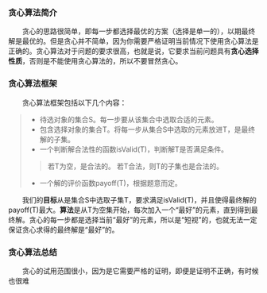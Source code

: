 ###  贪心算法简介
&emsp;&emsp;贪心的思路很简单，即每一步都选择最优的方案（选择是单一的），以期最终解是最优的。但是贪心并不简单，因为你需要严格证明当前情况下使用贪心算法是正确的。贪心算法对于问题的要求很高，也就是说，它要求当前问题具有**贪心选择性质**，否则是不能使用贪心算法的，所以不要冒然贪心。
###  贪心算法框架
&emsp;&emsp;贪心算法框架包括以下几个内容：
>* 待选对象的集合S。每一步要从该集合中选取合适的元素。
>* 包含选择对象的集合T。将每一步从集合S中选取的元素放进T，是最终解的子集。
>* 一个判断解合法性的函数isValid(T)，判断解T是否满足条件。
> > 若T为空，是合法的。
> > 若T合法，则T的子集也是合法的。
>* 一个解的评价函数payoff(T)，根据题意而定。

&emsp;&emsp;我们的**目标**从是集合S中选取子集T，要求满足isValid(T)，并且使得最终解的payoff(T)最大。**算法**是从T为空集开始，每次加入一个“最好”的元素，直到得到最终解。贪心的每一步都是选择当前“最好”的元素，所以是“短视”的，也就无法一定保证贪心求得的最终解是“最好”的。
###  贪心算法总结
&emsp;&emsp;贪心的试用范围很小，因为是它需要严格的证明，即便是证明不正确，有时候也很难
